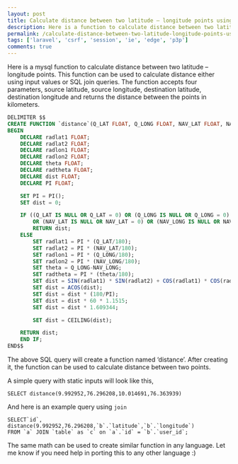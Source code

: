 ```yaml
---
layout: post
title: Calculate distance between two latitude – longitude points using MySQL.
description: Here is a function to calculate distance between two latitude – longitude points. This function can be used to calculate distance either using input values or SQL join queries.
permalink: /calculate-distance-between-two-latitude-longitude-points-using-mysql/
tags: ['laravel', 'csrf', 'session', 'ie', 'edge', 'p3p']
comments: true
---
```


Here is a mysql function to calculate distance between two latitude – longitude points. This function can be used to calculate distance either using input values or SQL join queries. The function accepts four parameters, source latitude, source longitude, destination latitude, destination longitude and returns the distance between the points in kilometers.

```sql
DELIMITER $$
CREATE FUNCTION `distance`(Q_LAT FLOAT, Q_LONG FLOAT, NAV_LAT FLOAT, NAV_LONG FLOAT) RETURNS float
BEGIN
    DECLARE radlat1 FLOAT;
    DECLARE radlat2 FLOAT;
    DECLARE radlon1 FLOAT;
    DECLARE radlon2 FLOAT;
    DECLARE theta FLOAT;
    DECLARE radtheta FLOAT;
    DECLARE dist FLOAT;
    DECLARE PI FLOAT;

    SET PI = PI();
    SET dist = 0;

    IF ((Q_LAT IS NULL OR Q_LAT = 0) OR (Q_LONG IS NULL OR Q_LONG = 0)
        OR (NAV_LAT IS NULL OR NAV_LAT = 0) OR (NAV_LONG IS NULL OR NAV_LONG = 0)) THEN
        RETURN dist;
    ELSE
        SET radlat1 = PI * (Q_LAT/180);
        SET radlat2 = PI * (NAV_LAT/180);
        SET radlon1 = PI * (Q_LONG/180);
        SET radlon2 = PI * (NAV_LONG/180);
        SET theta = Q_LONG-NAV_LONG;
        SET radtheta = PI * (theta/180);
        SET dist = SIN(radlat1) * SIN(radlat2) + COS(radlat1) * COS(radlat2) * COS(radtheta);
        SET dist = ACOS(dist);
        SET dist = dist * (180/PI);
        SET dist = dist * 60 * 1.1515;
        SET dist = dist * 1.609344;

        SET dist = CEILING(dist);

    RETURN dist;
    END IF;
END$$
```

The above SQL query will create a function named ‘distance’. After creating it, the function can be used to calculate distance between two points.

A simple query with static inputs will look like this,

```mysql
SELECT distance(9.992952,76.296208,10.014691,76.363939)
```

And here is an example query using `join`

```mysql
SELECT`id`, distance(9.992952,76.296208,`b`.`latitude`,`b`.`longitude`)
FROM `a` JOIN `table` as `c` on `a`.`id` = `b`.`user_id`;
```

The same math can be used to create similar function in any language. Let me know if you need help in porting this to any other language :)
